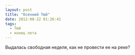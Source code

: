 ```yaml
---
layout: post
title: "Осенний Тюй"
date: 2012-08-22 01:26:41
tags:
  - Тюй
  - конец лета
---
```

Выдалась свободная неделя, как не провести ее на реке?
